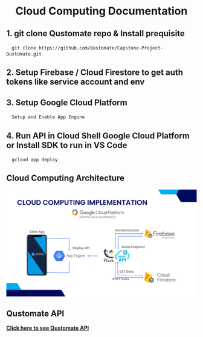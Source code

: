 # <p align="center">Cloud Computing Documentation</p>

## 1. git clone Qustomate repo & Install prequisite
      git clone https://github.com/Qustomate/Capstone-Project-Qustomate.git

## 2. Setup Firebase / Cloud Firestore to get auth tokens like service account and env

## 3. Setup Google Cloud Platform
      Setup and Enable App Engine

## 4. Run API in Cloud Shell Google Cloud Platform or Install SDK to run in VS Code
      gcloud app deploy

##    Cloud Computing Architecture
      
<img src="../Logo-Images/CC_Architecture.png">

##    Qustomate API

<a href="api/README.md"><strong>Click here to see Qustomate API</strong></a>
